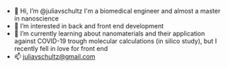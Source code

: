 - 👋 Hi, I’m @juliavschultz I'm a biomedical engineer and almost a master in nanoscience
- 👀 I’m interested in back and front end development  
- 🌱 I’m currently learning about nanomaterials and their application against COVID-19 trough molecular calculations (in silico study), but I recently fell in love for front end
- 📫 juliavschultz@gmail.com 

<!---
juliavschultz/juliavschultz is a ✨ special ✨ repository because its `README.md` (this file) appears on your GitHub profile.
You can click the Preview link to take a look at your changes.
--->
